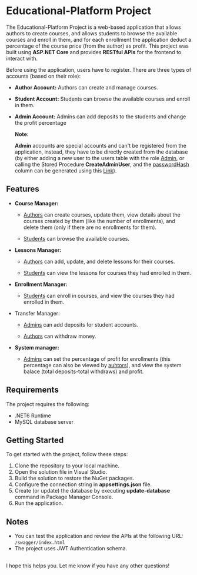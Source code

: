 # Educational-Platform Project

The Educational-Platform Project is a web-based application that allows authors to create courses, and allows students to browse the available courses and enroll in them, and for each enrollment the application deduct a percentage of the course price (from the author) as profit. This project was built using **ASP.NET Core** and provides **RESTful APIs** for the frontend to interact with.

Before using the application, users have to register.
There are three types of accounts (based on their role):

- **Author Account:** Authors can create and manage courses.
- **Student Account:** Students can browse the available courses and enroll in them.
- **Admin Account:** Admins can add deposits to the students and change the profit percentage

  **Note:**

  **Admin** accounts are special accounts and can't be registered from the application, instead, they have to be directly created from the database (by either adding a new user to the users table with the role <ins>Admin</ins>, or calling the Stored Procedure **CreateAdminUser**, and the <ins>passwordHash</ins> column can be generated using this [Link](https://bcrypt.online/)).

## Features

- **Course Manager:**

  - <ins>Authors</ins> can create courses, update them, view details about the courses created by them (like the number of enrollments), and delete them (only if there are no enrollments for them).

  - <ins>Students</ins> can browse the available courses.

* **Lessons Manager:**

  - <ins>Authors</ins> can add, update, and delete lessons for their courses.

  - <ins>Students</ins> can view the lessons for courses they had enrolled in them.

* **Enrollment Manager:**

  - <ins>Students</ins> can enroll in courses, and view the courses they had enrolled in them.

* Transfer Manager:

  - <ins>Admins</ins> can add deposits for student accounts.

  - <ins>Authors</ins> can withdraw money.

* **System manager:**
  - <ins>Admins</ins> can set the percentage of profit for enrollments (this percentage can also be viewed by <ins>auhtors</ins>), and view the system balace (total deposits-total withdraws) and profit.

## Requirements

The project requires the following:

- .NET6 Runtime
- MySQL database server

## Getting Started

To get started with the project, follow these steps:

1. Clone the repository to your local machine.
2. Open the solution file in Visual Studio.
3. Build the solution to restore the NuGet packages.
4. Configure the connection string in **appsettings.json** file.
5. Create (or update) the database by executing **update-database** command in Package Manager Console.
6. Run the application.

## Notes

- You can test the application and review the APIs at the following URL: `/swagger/index.html`
- The project uses JWT Authentication schema.

##

I hope this helps you. Let me know if you have any other questions!
